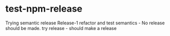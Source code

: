 # test-npm-release

Trying semantic release
Release-1
refactor and test semantics - No release should be made.
try release - should make a release
